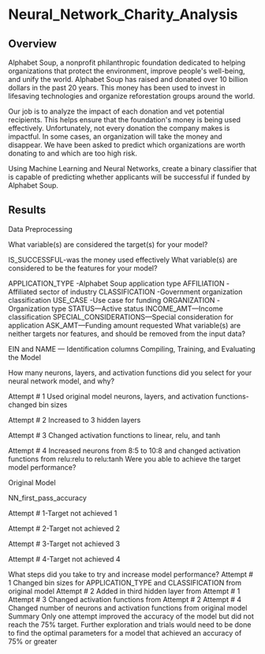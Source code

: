 # Neural_Network_Charity_Analysis

## Overview

Alphabet Soup, a nonprofit philanthropic foundation dedicated to helping organizations that protect the environment, improve people's well-being, and unify the world. Alphabet Soup has raised and donated over 10 billion dollars in the past 20 years. This money has been used to invest in lifesaving technologies and organize reforestation groups around the world.

Our job is to analyze the impact of each donation and vet potential recipients. This helps ensure that the foundation's money is being used effectively. Unfortunately, not every donation the company makes is impactful. In some cases, an organization will take the money and disappear. We have been asked to predict which organizations are worth donating to and which are too high risk.

Using Machine Learning and Neural Networks, create a binary classifier that is capable of predicting whether applicants will be successful if funded by Alphabet Soup.

## Results

Data Preprocessing

What variable(s) are considered the target(s) for your model?

IS_SUCCESSFUL-was the money used effectively
What variable(s) are considered to be the features for your model?

APPLICATION_TYPE -Alphabet Soup application type
AFFILIATION -Affiliated sector of industry
CLASSIFICATION -Government organization classification
USE_CASE -Use case for funding
ORGANIZATION -Organization type
STATUS—Active status
INCOME_AMT—Income classification
SPECIAL_CONSIDERATIONS—Special consideration for application
ASK_AMT—Funding amount requested
What variable(s) are neither targets nor features, and should be removed from the input data?

EIN and NAME — Identification columns
Compiling, Training, and Evaluating the Model

How many neurons, layers, and activation functions did you select for your neural network model, and why?

Attempt # 1
Used original model neurons, layers, and activation functions-changed bin sizes

Attempt # 2
Increased to 3 hidden layers

Attempt # 3
Changed activation functions to linear, relu, and tanh

Attempt # 4
Increased neurons from 8:5 to 10:8 and changed activation functions from relu:relu to relu:tanh
Were you able to achieve the target model performance?

Original Model

NN_first_pass_accuracy

Attempt # 1-Target not achieved
1

Attempt # 2-Target not achieved
2

Attempt # 3-Target not achieved
3

Attempt # 4-Target not achieved
4

What steps did you take to try and increase model performance?
Attempt # 1
Changed bin sizes for APPLICATION_TYPE and CLASSIFICATION from original model
Attempt # 2
Added in third hidden layer from Attempt # 1
Attempt # 3
Changed activation functions from Attempt # 2
Attempt # 4
Changed number of neurons and activation functions from original model
Summary
Only one attempt improved the accuracy of the model but did not reach the 75% target. Further exploration and trials would need to be done to find the optimal parameters for a model that achieved an accuracy of 75% or greater
